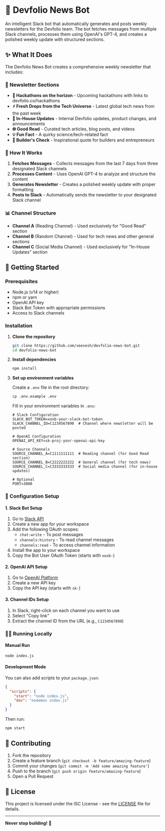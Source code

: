 # 🤖 Devfolio News Bot

An intelligent Slack bot that automatically generates and posts weekly newsletters for the Devfolio team. The bot fetches messages from multiple Slack channels, processes them using OpenAI's GPT-4, and creates a polished weekly update with structured sections.

## ✨ What It Does

The Devfolio News Bot creates a comprehensive weekly newsletter that includes:

### 📰 Newsletter Sections

- **🚀 Hackathons on the horizon** - Upcoming hackathons with links to devfolio.co/hackathons
- **⚡ Fresh Drops from the Tech Universe** - Latest global tech news from the past week
- **🏡 In-House Updates** - Internal Devfolio updates, product changes, and announcements
- **🌐 Good Read** - Curated tech articles, blog posts, and videos
- **💡 Fun Fact** - A quirky science/tech-related fact
- **🧱 Builder's Check** - Inspirational quote for builders and entrepreneurs

### 🔄 How It Works

1. **Fetches Messages** - Collects messages from the last 7 days from three designated Slack channels
2. **Processes Content** - Uses OpenAI GPT-4 to analyze and structure the content
3. **Generates Newsletter** - Creates a polished weekly update with proper formatting
4. **Posts to Slack** - Automatically sends the newsletter to your designated Slack channel

### 📊 Channel Structure

- **Channel A** (Reading Channel) - Used exclusively for "Good Read" section
- **Channel B** (Random Channel) - Used for tech news and other general sections
- **Channel C** (Social Media Channel) - Used exclusively for "In-House Updates" section

## 🚀 Getting Started

### Prerequisites

- Node.js (v14 or higher)
- npm or yarn
- OpenAI API key
- Slack Bot Token with appropriate permissions
- Access to Slack channels

### Installation

1. **Clone the repository**

   ```bash
   git clone https://github.com/veesesh/devfolio-news-bot.git
   cd devfolio-news-bot
   ```

2. **Install dependencies**

   ```bash
   npm install
   ```

3. **Set up environment variables**

   Create a `.env` file in the root directory:

   ```bash
   cp .env.example .env
   ```

   Fill in your environment variables in `.env`:

   ```env
   # Slack Configuration
   SLACK_BOT_TOKEN=xoxb-your-slack-bot-token
   SLACK_CHANNEL_ID=C1234567890  # Channel where newsletter will be posted

   # OpenAI Configuration
   OPENAI_API_KEY=sk-proj-your-openai-api-key

   # Source Channels
   SOURCE_CHANNEL_A=C1111111111  # Reading channel (for Good Read section)
   SOURCE_CHANNEL_B=C2222222222  # General channel (for tech news)
   SOURCE_CHANNEL_C=C3333333333  # Social media channel (for in-house updates)

   # Optional
   PORT=3000
   ```

### 🔧 Configuration Setup

#### 1. Slack Bot Setup

1. Go to [Slack API](https://api.slack.com/apps)
2. Create a new app for your workspace
3. Add the following OAuth scopes:
   - `chat:write` - To post messages
   - `channels:history` - To read channel messages
   - `channels:read` - To access channel information
4. Install the app to your workspace
5. Copy the Bot User OAuth Token (starts with `xoxb-`)

#### 2. OpenAI API Setup

1. Go to [OpenAI Platform](https://platform.openai.com/api-keys)
2. Create a new API key
3. Copy the API key (starts with `sk-`)

#### 3. Channel IDs Setup

1. In Slack, right-click on each channel you want to use
2. Select "Copy link"
3. Extract the channel ID from the URL (e.g., `C1234567890`)

### 🏃‍♂️ Running Locally

#### Manual Run

```bash
node index.js
```

#### Development Mode

You can also add scripts to your `package.json`:

```json
{
  "scripts": {
    "start": "node index.js",
    "dev": "nodemon index.js"
  }
}
```

Then run:

```bash
npm start
```

## 🤝 Contributing

1. Fork the repository
2. Create a feature branch (`git checkout -b feature/amazing-feature`)
3. Commit your changes (`git commit -m 'Add some amazing feature'`)
4. Push to the branch (`git push origin feature/amazing-feature`)
5. Open a Pull Request

## 📝 License

This project is licensed under the ISC License - see the [LICENSE](LICENSE) file for details.

---

**Never stop building!** 🚀
